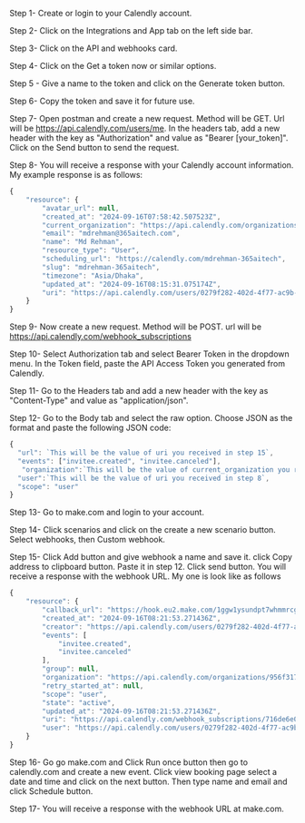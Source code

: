 Step 1- Create or login to your Calendly account.

Step 2- Click on the Integrations and App tab on the left side bar.

Step 3- Click on the API and webhooks card.

Step 4- Click on the Get a token now or similar options. 

Step 5 - Give a name to the token and click on the Generate token button.

Step 6- Copy the token and save it for future use.

Step 7- Open postman and create a new request. Method will be GET. Url will be https://api.calendly.com/users/me. In the headers tab, add a new header with the key as "Authorization" and value as "Bearer [your_token]". Click on the Send button to send the request.

Step 8- You will receive a response with your Calendly account information. My example response is as follows:

```javascript
{
    "resource": {
        "avatar_url": null,
        "created_at": "2024-09-16T07:58:42.507523Z",
        "current_organization": "https://api.calendly.com/organizations/956f317c-9f60-4b25-a644-3cc4d61511a3",
        "email": "mdrehman@365aitech.com",
        "name": "Md Rehman",
        "resource_type": "User",
        "scheduling_url": "https://calendly.com/mdrehman-365aitech",
        "slug": "mdrehman-365aitech",
        "timezone": "Asia/Dhaka",
        "updated_at": "2024-09-16T08:15:31.075174Z",
        "uri": "https://api.calendly.com/users/0279f282-402d-4f77-ac9b-ed0b3070194c"
    }
}
```


Step 9- Now create a new request. Method will be POST. url will be https://api.calendly.com/webhook_subscriptions

Step 10- Select Authorization tab and select Bearer Token in the dropdown menu. In the Token field, paste the API Access Token you generated from Calendly.

Step 11- Go to the Headers tab and add a new header with the key as "Content-Type" and value as "application/json".

Step 12- Go to the Body tab and select the raw option. Choose JSON as the format and paste the following JSON code:

```javascript
{
  "url": `This will be the value of uri you received in step 15`,
  "events": ["invitee.created", "invitee.canceled"],
   "organization":`This will be the value of current_organization you received in step 8`,
  "user":`This will be the value of uri you received in step 8`,
  "scope": "user"
}
```

Step 13- Go to make.com and login to your account.

Step 14- Click scenarios and click on the create a new scenario button. Select webhooks, then Custom webhook. 

Step 15- Click Add button and give webhook a name and save it. click Copy address to clipboard button. Paste it in step 12. Click send button. You will receive a response with the webhook URL. My one is look like as follows 

```javascript
{
    "resource": {
        "callback_url": "https://hook.eu2.make.com/1ggw1ysundpt7whmmrcg2t9ndcn9byf5",
        "created_at": "2024-09-16T08:21:53.271436Z",
        "creator": "https://api.calendly.com/users/0279f282-402d-4f77-ac9b-ed0b3070194c",
        "events": [
            "invitee.created",
            "invitee.canceled"
        ],
        "group": null,
        "organization": "https://api.calendly.com/organizations/956f317c-9f60-4b25-a644-3cc4d61511a3",
        "retry_started_at": null,
        "scope": "user",
        "state": "active",
        "updated_at": "2024-09-16T08:21:53.271436Z",
        "uri": "https://api.calendly.com/webhook_subscriptions/716de6e0-56bd-4625-8a0c-661a8198b0ad",
        "user": "https://api.calendly.com/users/0279f282-402d-4f77-ac9b-ed0b3070194c"
    }
}
```

Step 16- Go go make.com and Click Run once button then go to calendly.com and create a new event. Click view booking page select a date and time and click on the next button. Then type name and email and click Schedule button.

Step 17- You will receive a response with the webhook URL at make.com. 